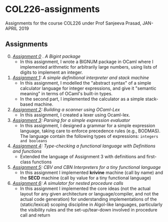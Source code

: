 # COL226-assignments
Assignments for the course COL226 under Prof Sanjeeva Prasad, JAN-APRIL 2019
## Assignments 
0) _[Assignment 0](Assignment%200/README.md) . A Bigint package_ </br>
    - In this assignment, I wrote a BIGNUM package in OCaml where I implemented arithmetic for arbitrarily large numbers, using lists of digits to implement an integer.
1) _[Assignment 1](Assignment%201/README.md): A simple definitional interpreter and stack machine_ </br>
    - In this assignment, I modelled the "abstract syntax" of a simple calculator language for integer expressions, and give it "semantic meaning" in terms of OCaml's built-in types. 
    - In the second part, I implemented the calculator as a simple stack-based machine.
2) _[Assignment 2](Assignment%202/README.md): Building a scanner using OCaml-Lex_
    - In this assignment, I created a lexer using Ocaml-lex.
3) _[Assignment 3](Assignment%203/README.md): Parsing for a simple expression evaluator_
    - In this assignment, I designed a grammar for a simple expression language, taking care to enforce precedence rules (e.g., BODMAS). The language contain the following types of expressions:  `integers and booleans`
4) _[Assignment 4](Assignment%204/README.md): Type-checking a functional language with Definitions and functions_
    - Extended the language of Assignment 3 with definitions and first-class functions
5) _[Assignment 5](Assignment%205/README.md): CBV and CBN Interpreters for a tiny functional language_
    - In this assignment I implemented **krivine** machine (call by name) and the **SECD** machine (call by value for a tiny functional language)
6) _[Assignment 6](Assignment%206): A simulator for nested procedure calls_
    - In this assignment I implemented the core ideas (not the actual layout for any given architecture or language/compiler, and not the actual code generation) for understanding implementations of the (static/lexical) scoping discipline in Algol-like languages, particularly the visibility rules and the set-up/tear-down involved in procedure call and return
